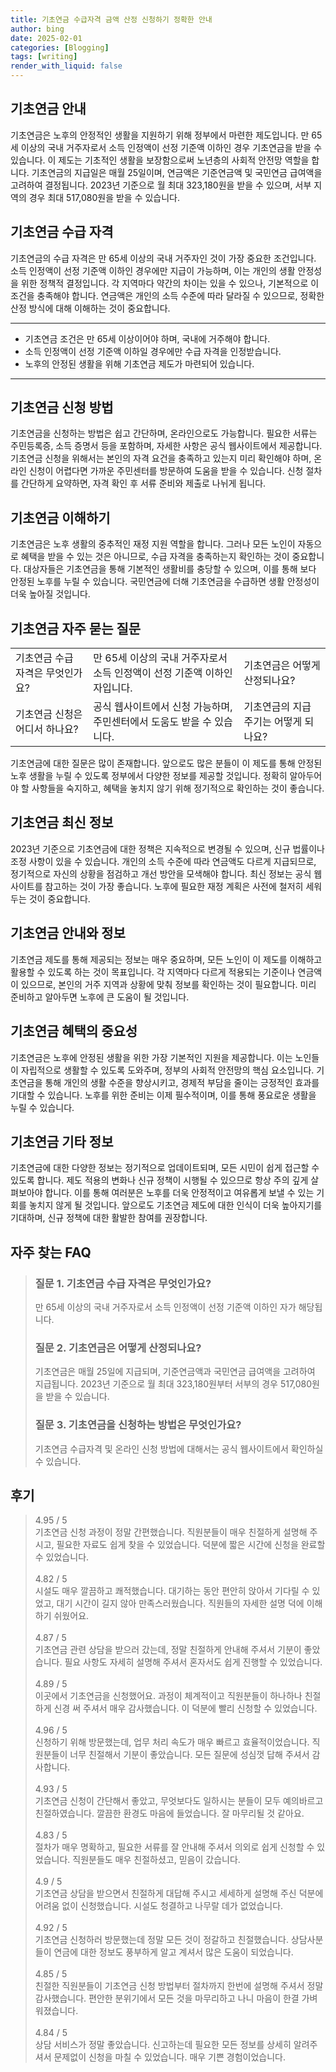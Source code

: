 ```yaml
---
title: 기초연금 수급자격 금액 산정 신청하기 정확한 안내
author: bing
date: 2025-02-01
categories: [Blogging]
tags: [writing]
render_with_liquid: false
---
```



<h2 id='기초연금_안내'>기초연금 안내</h2>

<p>기초연금은 노후의 안정적인 생활을 지원하기 위해 정부에서 마련한 제도입니다. 만 65세 이상의 국내 거주자로서 소득 인정액이 선정 기준액 이하인 경우 기초연금을 받을 수 있습니다. 이 제도는 기초적인 생활을 보장함으로써 노년층의 사회적 안전망 역할을 합니다. 기초연금의 지급일은 매월 25일이며, 연금액은 기준연금액 및 국민연금 급여액을 고려하여 결정됩니다. 2023년 기준으로 월 최대 323,180원을 받을 수 있으며, 서부 지역의 경우 최대 517,080원을 받을 수 있습니다. </p>

<h2 id='기초연금_수급자격'>기초연금 수급 자격</h2>

<p>기초연금의 수급 자격은 만 65세 이상의 국내 거주자인 것이 가장 중요한 조건입니다. 소득 인정액이 선정 기준액 이하인 경우에만 지급이 가능하며, 이는 개인의 생활 안정성을 위한 정책적 결정입니다. 각 지역마다 약간의 차이는 있을 수 있으나, 기본적으로 이 조건을 충족해야 합니다. 연금액은 개인의 소득 수준에 따라 달라질 수 있으므로, 정확한 산정 방식에 대해 이해하는 것이 중요합니다.</p>

<hr />

<ul>
    <li>기초연금 조건은 만 65세 이상이어야 하며, 국내에 거주해야 합니다.</li>
    <li>소득 인정액이 선정 기준액 이하일 경우에만 수급 자격을 인정받습니다.</li>
    <li>노후의 안정된 생활을 위해 기초연금 제도가 마련되어 있습니다.</li>
</ul>

<hr />

<h2 id='기초연금_신청방법'>기초연금 신청 방법</h2>

<p>기초연금을 신청하는 방법은 쉽고 간단하며, 온라인으로도 가능합니다. 필요한 서류는 주민등록증, 소득 증명서 등을 포함하며, 자세한 사항은 공식 웹사이트에서 제공합니다. 기초연금 신청을 위해서는 본인의 자격 요건을 충족하고 있는지 미리 확인해야 하며, 온라인 신청이 어렵다면 가까운 주민센터를 방문하여 도움을 받을 수 있습니다. 신청 절차를 간단하게 요약하면, 자격 확인 후 서류 준비와 제출로 나뉘게 됩니다.</p>

<h2 id='기초연금_이해하기'>기초연금 이해하기</h2>

<p>기초연금은 노후 생활의 중추적인 재정 지원 역할을 합니다. 그러나 모든 노인이 자동으로 혜택을 받을 수 있는 것은 아니므로, 수급 자격을 충족하는지 확인하는 것이 중요합니다. 대상자들은 기초연금을 통해 기본적인 생활비를 충당할 수 있으며, 이를 통해 보다 안정된 노후를 누릴 수 있습니다. 국민연금에 더해 기초연금을 수급하면 생활 안정성이 더욱 높아질 것입니다.</p>

<h2 id='기초연금_자주묻는질문'>기초연금 자주 묻는 질문</h2>

<table>
    <tr>
        <td>기초연금 수급 자격은 무엇인가요?</td>
        <td>만 65세 이상의 국내 거주자로서 소득 인정액이 선정 기준액 이하인 자입니다.</td>
        <td>기초연금은 어떻게 산정되나요?</td>
    </tr>
    <tr>
        <td>기초연금 신청은 어디서 하나요?</td>
        <td>공식 웹사이트에서 신청 가능하며, 주민센터에서 도움도 받을 수 있습니다.</td>
        <td>기초연금의 지급 주기는 어떻게 되나요?</td>
    </tr>
</table>

<p>기초연금에 대한 질문은 많이 존재합니다. 앞으로도 많은 분들이 이 제도를 통해 안정된 노후 생활을 누릴 수 있도록 정부에서 다양한 정보를 제공할 것입니다. 정확히 알아두어야 할 사항들을 숙지하고, 혜택을 놓치지 않기 위해 정기적으로 확인하는 것이 좋습니다.</p>

<h2 id='기초연금_최신정보'>기초연금 최신 정보</h2>

<p>2023년 기준으로 기초연금에 대한 정책은 지속적으로 변경될 수 있으며, 신규 법률이나 조정 사항이 있을 수 있습니다. 개인의 소득 수준에 따라 연금액도 다르게 지급되므로, 정기적으로 자신의 상황을 점검하고 개선 방안을 모색해야 합니다. 최신 정보는 공식 웹사이트를 참고하는 것이 가장 좋습니다. 노후에 필요한 재정 계획은 사전에 철저히 세워 두는 것이 중요합니다.</p>

<h2 id='기초연금_안내와정보'>기초연금 안내와 정보</h2>

<p>기초연금 제도를 통해 제공되는 정보는 매우 중요하며, 모든 노인이 이 제도를 이해하고 활용할 수 있도록 하는 것이 목표입니다. 각 지역마다 다르게 적용되는 기준이나 연금액이 있으므로, 본인의 거주 지역과 상황에 맞춰 정보를 확인하는 것이 필요합니다. 미리 준비하고 알아두면 노후에 큰 도움이 될 것입니다.</p>

<h2 id='기초연금_혜택의중요성'>기초연금 혜택의 중요성</h2>

<p>기초연금은 노후에 안정된 생활을 위한 가장 기본적인 지원을 제공합니다. 이는 노인들이 자립적으로 생활할 수 있도록 도와주며, 정부의 사회적 안전망의 핵심 요소입니다. 기초연금을 통해 개인의 생활 수준을 향상시키고, 경제적 부담을 줄이는 긍정적인 효과를 기대할 수 있습니다. 노후를 위한 준비는 이제 필수적이며, 이를 통해 풍요로운 생활을 누릴 수 있습니다.</p>

<h2 id='기초연금_기타정보'>기초연금 기타 정보</h2>

<p>기초연금에 대한 다양한 정보는 정기적으로 업데이트되며, 모든 시민이 쉽게 접근할 수 있도록 합니다. 제도 적용의 변화나 신규 정책이 시행될 수 있으므로 항상 주의 깊게 살펴보아야 합니다. 이를 통해 여러분은 노후를 더욱 안정적이고 여유롭게 보낼 수 있는 기회를 놓치지 않게 될 것입니다. 앞으로도 기초연금 제도에 대한 인식이 더욱 높아지기를 기대하며, 신규 정책에 대한 활발한 참여를 권장합니다.</p>


<h2 id='자주_찾는_FAQ'>자주 찾는 FAQ</h2>
<div itemscope="" itemtype="https://schema.org/FAQPage"> 
<blockquote> 
<div itemscope="" itemprop="mainEntity" itemtype="https://schema.org/Question"> 
<h3 itemprop="name">질문 1. 기초연금 수급 자격은 무엇인가요?</h3> 
<div itemscope="" itemprop="acceptedAnswer" itemtype="https://schema.org/Answer"> 
<span itemprop="text"> 
<p>만 65세 이상의 국내 거주자로서 소득 인정액이 선정 기준액 이하인 자가 해당됩니다.</p> 
</span> 
</div> 
</div> 

<div itemscope="" itemprop="mainEntity" itemtype="https://schema.org/Question"> 
<h3 itemprop="name">질문 2. 기초연금은 어떻게 산정되나요?</h3> 
<div itemscope="" itemprop="acceptedAnswer" itemtype="https://schema.org/Answer"> 
<span itemprop="text"> 
<p>기초연금은 매월 25일에 지급되며, 기준연금액과 국민연금 급여액을 고려하여 지급됩니다. 2023년 기준으로 월 최대 323,180원부터 서부의 경우 517,080원을 받을 수 있습니다.</p> 
</span> 
</div> 
</div> 

<div itemscope="" itemprop="mainEntity" itemtype="https://schema.org/Question"> 
<h3 itemprop="name">질문 3. 기초연금을 신청하는 방법은 무엇인가요?</h3> 
<div itemscope="" itemprop="acceptedAnswer" itemtype="https://schema.org/Answer"> 
<span itemprop="text"> 
<p>기초연금 수급자격 및 온라인 신청 방법에 대해서는 공식 웹사이트에서 확인하실 수 있습니다.</p> 
</span> 
</div> 
</div> 
</blockquote> 
</div>
<h2 id='후기'>후기</h2>
<div itemscope itemtype="https://schema.org/Product">
  <blockquote>
  <div itemprop="review" itemscope itemtype="https://schema.org/Review">
      <div itemprop="reviewRating" itemscope itemtype="https://schema.org/Rating"> <span itemprop="ratingValue">4.95</span> / <span itemprop="bestRating">5</span> </div>
      <span itemprop="reviewBody">기초연금 신청 과정이 정말 간편했습니다. 직원분들이 매우 친절하게 설명해 주시고, 필요한 자료도 쉽게 찾을 수 있었습니다. 덕분에 짧은 시간에 신청을 완료할 수 있었습니다.</span>
  </div>
  <br>
  <div itemprop="review" itemscope itemtype="https://schema.org/Review">
      <div itemprop="reviewRating" itemscope itemtype="https://schema.org/Rating"> <span itemprop="ratingValue">4.82</span> / <span itemprop="bestRating">5</span> </div>
      <span itemprop="reviewBody">시설도 매우 깔끔하고 쾌적했습니다. 대기하는 동안 편안히 앉아서 기다릴 수 있었고, 대기 시간이 길지 않아 만족스러웠습니다. 직원들의 자세한 설명 덕에 이해하기 쉬웠어요.</span>
  </div>
  <br>
  <div itemprop="review" itemscope itemtype="https://schema.org/Review">
      <div itemprop="reviewRating" itemscope itemtype="https://schema.org/Rating"> <span itemprop="ratingValue">4.87</span> / <span itemprop="bestRating">5</span> </div>
      <span itemprop="reviewBody">기초연금 관련 상담을 받으러 갔는데, 정말 친절하게 안내해 주셔서 기분이 좋았습니다. 필요 사항도 자세히 설명해 주셔서 혼자서도 쉽게 진행할 수 있었습니다.</span>
  </div>
  <br>
  <div itemprop="review" itemscope itemtype="https://schema.org/Review">
      <div itemprop="reviewRating" itemscope itemtype="https://schema.org/Rating"> <span itemprop="ratingValue">4.89</span> / <span itemprop="bestRating">5</span> </div>
      <span itemprop="reviewBody">이곳에서 기초연금을 신청했어요. 과정이 체계적이고 직원분들이 하나하나 친절하게 신경 써 주셔서 매우 감사했습니다. 이 덕분에 빨리 신청할 수 있었습니다.</span>
  </div>
  <br>
  <div itemprop="review" itemscope itemtype="https://schema.org/Review">
      <div itemprop="reviewRating" itemscope itemtype="https://schema.org/Rating"> <span itemprop="ratingValue">4.96</span> / <span itemprop="bestRating">5</span> </div>
      <span itemprop="reviewBody">신청하기 위해 방문했는데, 업무 처리 속도가 매우 빠르고 효율적이었습니다. 직원분들이 너무 친절해서 기분이 좋았습니다. 모든 질문에 성심껏 답해 주셔서 감사합니다.</span>
  </div>
  <br>
  <div itemprop="review" itemscope itemtype="https://schema.org/Review">
      <div itemprop="reviewRating" itemscope itemtype="https://schema.org/Rating"> <span itemprop="ratingValue">4.93</span> / <span itemprop="bestRating">5</span> </div>
      <span itemprop="reviewBody">기초연금 신청이 간단해서 좋았고, 무엇보다도 일하시는 분들이 모두 예의바르고 친절하였습니다. 깔끔한 환경도 마음에 들었습니다. 잘 마무리될 것 같아요.</span>
  </div>
  <br>
  <div itemprop="review" itemscope itemtype="https://schema.org/Review">
      <div itemprop="reviewRating" itemscope itemtype="https://schema.org/Rating"> <span itemprop="ratingValue">4.83</span> / <span itemprop="bestRating">5</span> </div>
      <span itemprop="reviewBody">절차가 매우 명확하고, 필요한 서류를 잘 안내해 주셔서 의외로 쉽게 신청할 수 있었습니다. 직원분들도 매우 친절하셨고, 믿음이 갔습니다.</span>
  </div>
  <br>
  <div itemprop="review" itemscope itemtype="https://schema.org/Review">
      <div itemprop="reviewRating" itemscope itemtype="https://schema.org/Rating"> <span itemprop="ratingValue">4.9</span> / <span itemprop="bestRating">5</span> </div>
      <span itemprop="reviewBody">기초연금 상담을 받으면서 친절하게 대답해 주시고 세세하게 설명해 주신 덕분에 어려움 없이 신청했습니다. 시설도 청결하고 나무랄 데가 없었습니다.</span>
  </div>
  <br>
  <div itemprop="review" itemscope itemtype="https://schema.org/Review">
      <div itemprop="reviewRating" itemscope itemtype="https://schema.org/Rating"> <span itemprop="ratingValue">4.92</span> / <span itemprop="bestRating">5</span> </div>
      <span itemprop="reviewBody">기초연금 신청하러 방문했는데 정말 모든 것이 정갈하고 친절했습니다. 상담사분들이 연금에 대한 정보도 풍부하게 알고 계셔서 많은 도움이 되었습니다.</span>
  </div>
  <br>
  <div itemprop="review" itemscope itemtype="https://schema.org/Review">
      <div itemprop="reviewRating" itemscope itemtype="https://schema.org/Rating"> <span itemprop="ratingValue">4.85</span> / <span itemprop="bestRating">5</span> </div>
      <span itemprop="reviewBody">친절한 직원분들이 기초연금 신청 방법부터 절차까지 한번에 설명해 주셔서 정말 감사했습니다. 편안한 분위기에서 모든 것을 마무리하고 나니 마음이 한결 가벼워졌습니다.</span>
  </div>
  <br>
  <div itemprop="review" itemscope itemtype="https://schema.org/Review">
      <div itemprop="reviewRating" itemscope itemtype="https://schema.org/Rating"> <span itemprop="ratingValue">4.84</span> / <span itemprop="bestRating">5</span> </div>
      <span itemprop="reviewBody">상담 서비스가 정말 좋았습니다. 신고하는데 필요한 모든 정보를 상세히 알려주셔서 문제없이 신청을 마칠 수 있었습니다. 매우 기쁜 경험이었습니다.</span>
  </div>
  </blockquote>
</div>
